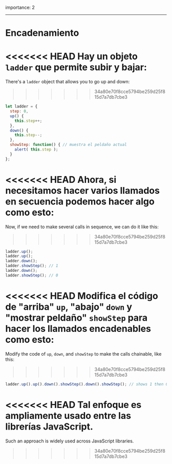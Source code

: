 importance: 2

---

# Encadenamiento

<<<<<<< HEAD
Hay un objeto `ladder` que permite subir y bajar:
=======
There's a `ladder` object that allows you to go up and down:
>>>>>>> 34a80e70f8cce5794be259d25f815d7a7db7cbe3

```js
let ladder = {
  step: 0,
  up() { 
    this.step++;
  },
  down() { 
    this.step--;
  },
  showStep: function() { // muestra el peldaño actual
    alert( this.step );
  }
};
```

<<<<<<< HEAD
Ahora, si necesitamos hacer varios llamados en secuencia podemos hacer algo como esto:
=======
Now, if we need to make several calls in sequence, we can do it like this:
>>>>>>> 34a80e70f8cce5794be259d25f815d7a7db7cbe3

```js
ladder.up();
ladder.up();
ladder.down();
ladder.showStep(); // 1
ladder.down();
ladder.showStep(); // 0
```

<<<<<<< HEAD
Modifica el código de "arriba" `up`, "abajo" `down` y "mostrar peldaño" `showStep` para hacer los llamados encadenables como esto:
=======
Modify the code of `up`, `down`, and `showStep` to make the calls chainable, like this:
>>>>>>> 34a80e70f8cce5794be259d25f815d7a7db7cbe3

```js
ladder.up().up().down().showStep().down().showStep(); // shows 1 then 0
```

<<<<<<< HEAD
Tal enfoque es ampliamente usado entre las librerías JavaScript.
=======
Such an approach is widely used across JavaScript libraries.
>>>>>>> 34a80e70f8cce5794be259d25f815d7a7db7cbe3
